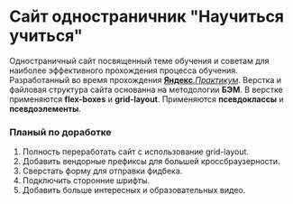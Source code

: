# Сайт одностраничник "Научиться учиться"
Одностраничный сайт посвященный теме обучения и советам для наиболее эффективного прохождения процесса обучения. Разработанный во время прохождения [**Яндекс**._Практикум_](https://praktikum.yandex.ru). Верстка и файловая структура сайта основанна на методологии **БЭМ**. В верстке применяются **flex-boxes** и **grid-layout**. Применяются **псевдоклассы** и **псевдоэлементы**.

### Планый по доработке
1. Полность переработать сайт с использование grid-layout.
2. Добавить вендорные префиксы для большей кроссбраузерности.
3. Сверстать форму для отправки фидбека.
4. Подключить сторонние шрифты.
5. Добавить больше интересных и образовательных видео.